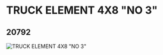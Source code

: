 # TRUCK ELEMENT 4X8 "NO 3"
## 20792
![TRUCK ELEMENT 4X8 "NO 3"](https://lc-www-live-s.legocdn.com/media/bricks/5/2/6109014.jpg)